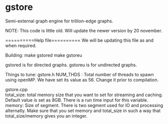 # gstore
Semi-external graph engine for trillion-edge graphs.

NOTE: This code is little old. Will update the newer version by 20 november.

==========Help file==========
We will be updating this file as and when required. 

Building:
  make gstored
  make gstoreu
  
gstored is for directed graphs.
gstoreu is for undirected graphs.

Things to tune:
gstore.h
  NUM_THDS : Total number of threads to spawn using openMP. We have set its value as 56. Change it prior to compilation.
  
gstore.cpp  
  total_size: total memory size that you want to set for streaming and caching. Default value is set as 8GB. There is a run time input for this variable.
  memory: Size of segment. There is two segment used for IO and processing alternatly. Make sure that you set memory and total_size in such a way that total_size/memory gives you an integer.
